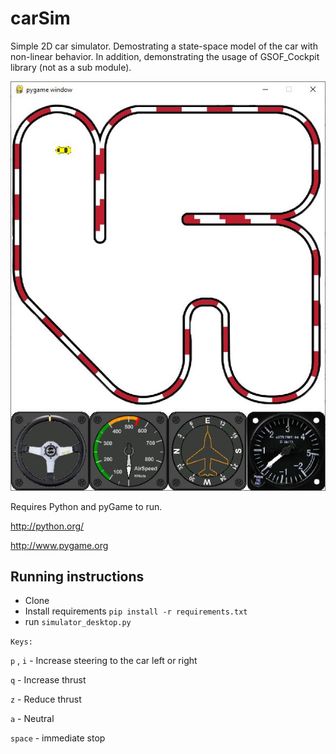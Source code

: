 # carSim
Simple 2D car simulator. Demostrating a state-space model of the car with non-linear behavior.
In addition, demonstrating the usage of GSOF_Cockpit library (not as a sub module).

![alt text](./Documentation/Screenshot01.png "Sceenshot")

Requires Python and pyGame to run.

http://python.org/

http://www.pygame.org

## Running instructions

- Clone
- Install requirements `pip install -r requirements.txt`
- run `simulator_desktop.py`

`Keys:`

`p` , `i` - Increase steering to the car left or right

`q` - Increase thrust

`z` - Reduce thrust

`a` - Neutral

`space` - immediate stop
